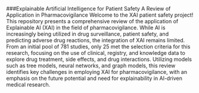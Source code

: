 ###Explainable Artificial Intelligence for Patient Safety A Review of Application in Pharmacovigilance
Welcome to the XAI patient safety project! This repository presents a comprehensive review of the application of Explainable AI (XAI) in the field of pharmacovigilance. While AI is increasingly being utilized in drug surveillance, patient safety, and predicting adverse drug reactions, the integration of XAI remains limited. From an initial pool of 781 studies, only 25 met the selection criteria for this research, focusing on the use of clinical, registry, and knowledge data to explore drug treatment, side effects, and drug interactions. Utilizing models such as tree models, neural networks, and graph models, this review identifies key challenges in employing XAI for pharmacovigilance, with an emphasis on the future potential and need for explainability in AI-driven medical research.
